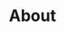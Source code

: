 ---
title: About
order: 1
sitemap:
  priority: 1
  changefreq: 'weekly'

sections:

   - file: description
     layout: text

   - file: pressreleases
     layout: text

   - file: team
     layout: image-block
     data: 
        image: /about/ubt-campus.png

---